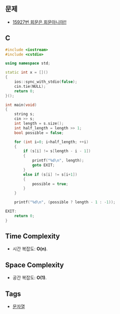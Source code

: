 ## 문제
- [15927번 회문은 회문아니야!!](https://www.acmicpc.net/problem/15927)

## C
```cpp
#include <iostream>
#include <cstdio>

using namespace std;

static int x = []()
{
    ios::sync_with_stdio(false);
    cin.tie(NULL);
    return 0;
}();

int main(void)
{
    string s;
    cin >> s;
    int length = s.size();
    int half_length = length >> 1;
    bool possible = false;

    for (int i=0; i<half_length; ++i)
    {
        if (s[i] != s[length - i - 1])
        {
            printf("%d\n", length);
            goto EXIT;
        }
        else if (s[i] != s[i+1])
        {
            possible = true;
        }
    }

    printf("%d\n", (possible ? length - 1 : -1));

EXIT:
	return 0;
}
```

## Time Complexity
- 시간 복잡도: <b>O(n)</b>.

## Space Complexity
- 공간 복잡도: <b>O(1)</b>.

## Tags
- [문자열](https://github.com/muicode/baekjoon-oj#string)
